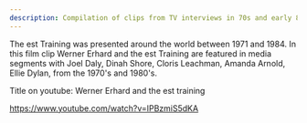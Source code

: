 ```yaml
---
description: Compilation of clips from TV interviews in 70s and early 80s
---
```

The est Training was presented around the world between 1971 and 1984. In this film clip Werner Erhard and the est Training are featured in media segments with Joel Daly, Dinah Shore, Cloris Leachman, Amanda Arnold, Ellie Dylan, from the 1970's and 1980's.

Title on youtube: Werner Erhard and the est training

https://www.youtube.com/watch?v=IPBzmiS5dKA